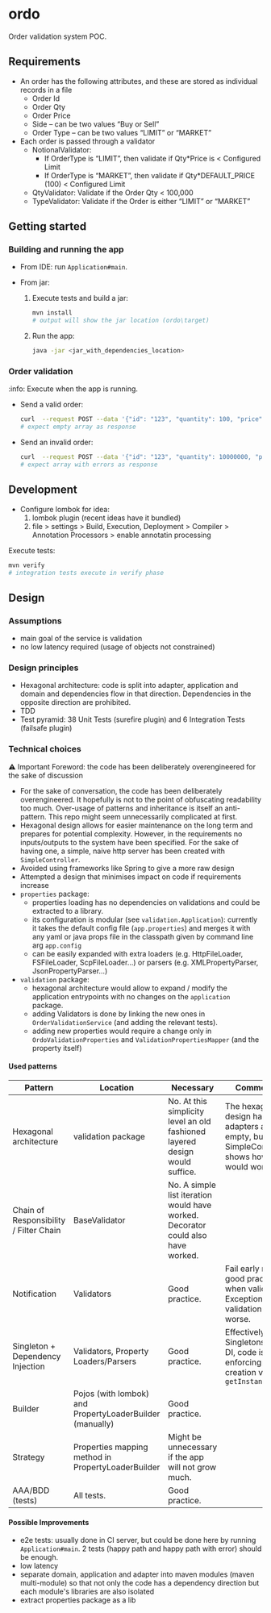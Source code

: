 # ordo

Order validation system POC.

## Requirements

- An order has the following attributes, and these are stored as individual records in a file 
  - Order Id 
  - Order Qty 
  - Order Price 
  - Side – can be two values “Buy or Sell” 
  - Order Type – can be two values “LIMIT” or “MARKET”
- Each order is passed through a validator
  - NotionalValidator:
    - If OrderType is “LIMIT”, then validate if Qty*Price is < Configured Limit 
    - If OrderType is “MARKET”, then validate if Qty*DEFAULT_PRICE (100) < Configured Limit 
  - QtyValidator:  Validate if the Order Qty < 100,000 
  - TypeValidator: Validate if the Order is either “LIMIT” or “MARKET”


## Getting started


### Building and running the app

- From IDE: run `Application#main`.

- From jar:
  1. Execute tests and build a jar:
     ```bash
     mvn install
     # output will show the jar location (ordo\target)
     ```
  1. Run the app:
     ```bash
     java -jar <jar_with_dependencies_location>
     ```

### Order validation

:info: Execute when the app is running.

- Send a valid order:
  ```bash
  curl  --request POST --data '{"id": "123", "quantity": 100, "price": 1.1, "buy": true, "type": "LIMIT"}' localhost:1234/validate
  # expect empty array as response
  ```

- Send an invalid order:
  ```bash
  curl  --request POST --data '{"id": "123", "quantity": 10000000, "price": 11000, "buy": true, "type": "LIMIT"}' localhost:1234/validate
  # expect array with errors as response
  ```

## Development

- Configure lombok for idea:
  1. lombok plugin (recent ideas have it bundled)
  2. file > settings > Build, Execution, Deployment > Compiler > Annotation Processors > enable annotatin processing

Execute tests:
  ```bash
  mvn verify
  # integration tests execute in verify phase
  ```

## Design

### Assumptions

- main goal of the service is validation
- no low latency required (usage of objects not constrained)

### Design principles

- Hexagonal architecture: code is split into adapter, application and domain and dependencies flow in that direction. Dependencies in the opposite direction are prohibited.
- TDD
- Test pyramid: 38 Unit Tests (surefire plugin) and 6 Integration Tests (failsafe plugin)

### Technical choices


:warning: Important Foreword: the code has been deliberately overengineered for the sake of discussion

- For the sake of conversation, the code has been deliberately overengineered. It hopefully is not to the point of obfuscating readability too much. Over-usage of patterns and inheritance is itself an anti-pattern. This repo might seem unnecessarily complicated at first.
- Hexagonal design allows for easier maintenance on the long term and prepares for potential complexity. However, in the requirements no inputs/outputs to the system have been specified. For the sake of having one, a simple, naive http server has been created with `SimpleController`.
- Avoided using frameworks like Spring to give a more raw design
- Attempted a design that minimises impact on code if requirements increase
- `properties` package: 
  - properties loading has no dependencies on validations and could be extracted to a library.
  - its configuration is modular (see `validation.Application`): currently it takes the default config file (`app.properties`) and merges it with any yaml or java props file in the classpath given by command line arg `app.config`
  - can be easily expanded with extra loaders (e.g. HttpFileLoader, FSFileLoader, ScpFileLoader...) or parsers (e.g. XMLPropertyParser, JsonPropertyParser...)
- `validation` package: 
  - hexagonal architecture would allow to expand / modify the application entrypoints with no changes on the `application` package. 
  - adding Validators is done by linking the new ones in `OrderValidationService` (and adding the relevant tests).
  - adding new properties would require a change only in `OrdoValidationProperties` and `ValidationPropertiesMapper` (and the property itself)


#### Used patterns

| Pattern                                | Location                                                 | Necessary                                                                        | Comments                                                                                         |
|----------------------------------------|----------------------------------------------------------|----------------------------------------------------------------------------------|--------------------------------------------------------------------------------------------------|
| Hexagonal architecture                 | validation package                                       | No. At this simplicity level an old fashioned layered design would suffice.      | The hexagonal design has its adapters almost empty, but SimpleController shows how it would work |
| Chain of Responsibility / Filter Chain | BaseValidator                                            | No. A simple list iteration would have worked. Decorator could also have worked. |                                                                                                  |
| Notification                           | Validators                                               | Good practice.                                                                   | Fail early not a good practice when validating. Exception based validation is worse.             |
| Singleton + Dependency Injection       | Validators, Property Loaders/Parsers                     | Good practice.                                                                   | Effectively Singletons by DI, code is not enforcing it's creation via `getInstance()`            |
| Builder                                | Pojos (with lombok) and PropertyLoaderBuilder (manually) | Good practice.                                                                   |                                                                                                  |
| Strategy                               | Properties mapping method in PropertyLoaderBuilder       | Might be unnecessary if the app will not grow much.                              |                                                                                                  |
| AAA/BDD (tests)                        | All tests.                                               | Good practice.                                                                   |                                                                                                  |



#### Possible Improvements

- e2e tests: usually done in CI server, but could be done here by running `Application#main`. 2 tests (happy path and happy path with error) should be enough.
- low latency
- separate domain, application and adapter into maven modules (maven multi-module) so that not only the code has a dependency direction but each module's libraries are also isolated
- extract properties package as a lib
